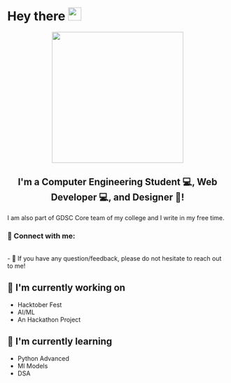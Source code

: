 <h1>
  Hey there
  <img src="https://media.giphy.com/media/hvRJCLFzcasrR4ia7z/giphy.gif" width="30px"/>
</h1>
<div id="header" align="center">
  <img src="https://media.giphy.com/media/paTz7UZbPfTZFRYnnB/giphy.gif" width="300"/>
</div>

<h2 align="center">
I'm a Computer Engineering Student 💻, Web Developer 💻, and Designer 🎨!
</h2> 

I am also part of GDSC Core team of my college and I write in my free time.
### 🤝 Connect with me:


</br>
- 💬 If you have any question/feedback, please do not hesitate to reach out to me!

## 🔭 I'm currently working on

- Hacktober Fest
- AI/ML
- An Hackathon Project

## 🌱 I'm currently learning

- Python Advanced
- Ml Models
- DSA



